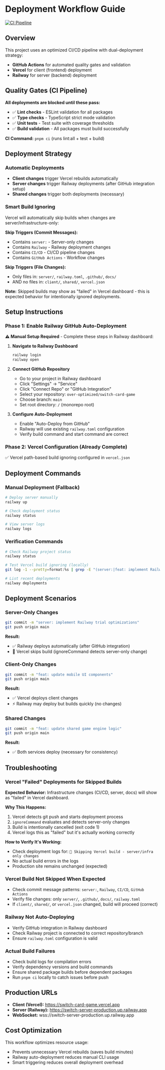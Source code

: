# Deployment Workflow Guide

[![CI Pipeline](https://github.com/over-optimized/switch-card-game/actions/workflows/ci.yml/badge.svg)](https://github.com/over-optimized/switch-card-game/actions/workflows/ci.yml)

## Overview

This project uses an optimized CI/CD pipeline with dual-deployment strategy:
- **GitHub Actions** for automated quality gates and validation
- **Vercel** for client (frontend) deployment
- **Railway** for server (backend) deployment

## Quality Gates (CI Pipeline)

**All deployments are blocked until these pass:**
- ✅ **Lint checks** - ESLint validation for all packages
- ✅ **Type checks** - TypeScript strict mode validation
- ✅ **Unit tests** - Test suite with coverage thresholds
- ✅ **Build validation** - All packages must build successfully

**CI Command:** `pnpm ci` (runs lint:all + test + build)

## Deployment Strategy

### Automatic Deployments
- **Client changes** trigger Vercel rebuilds automatically
- **Server changes** trigger Railway deployments (after GitHub integration setup)
- **Shared changes** trigger both deployments (necessary)

### Smart Build Ignoring
Vercel will automatically skip builds when changes are server/infrastructure-only:

**Skip Triggers (Commit Messages):**
- Contains `server:` - Server-only changes
- Contains `Railway` - Railway deployment changes  
- Contains `CI/CD` - CI/CD pipeline changes
- Contains `GitHub Actions` - Workflow changes

**Skip Triggers (File Changes):**
- Only files in: `server/`, `railway.toml`, `.github/`, `docs/`
- AND no files in: `client/`, `shared/`, `vercel.json`

**Note:** Skipped builds may show as "failed" in Vercel dashboard - this is expected behavior for intentionally ignored deployments.

## Setup Instructions

### Phase 1: Enable Railway GitHub Auto-Deployment

**⚠️ Manual Setup Required** - Complete these steps in Railway dashboard:

1. **Navigate to Railway Dashboard**
   ```bash
   railway login
   railway open
   ```

2. **Connect GitHub Repository**
   - Go to your project in Railway dashboard
   - Click "Settings" → "Service" 
   - Click "Connect Repo" or "GitHub Integration"
   - Select your repository: `over-optimized/switch-card-game`
   - Choose branch: `main`
   - Set root directory: `/` (monorepo root)

3. **Configure Auto-Deployment**
   - Enable "Auto-Deploy from GitHub"
   - Railway will use existing `railway.toml` configuration
   - Verify build command and start command are correct

### Phase 2: Vercel Configuration (Already Complete)
✅ Vercel path-based build ignoring configured in `vercel.json`

## Deployment Commands

### Manual Deployment (Fallback)
```bash
# Deploy server manually
railway up

# Check deployment status
railway status

# View server logs
railway logs
```

### Verification Commands
```bash
# Check Railway project status
railway status

# Test Vercel build ignoring (locally)
git log -1 --pretty=format:%s | grep -E "(server:|feat: implement Railway)"

# List recent deployments
railway deployments
```

## Deployment Scenarios

### Server-Only Changes
```bash
git commit -m "server: implement Railway trial optimizations"
git push origin main
```
**Result:** 
- ✅ Railway deploys automatically (after GitHub integration)
- 🚫 Vercel skips build (ignoreCommand detects server-only change)

### Client-Only Changes  
```bash
git commit -m "feat: update mobile UI components"  
git push origin main
```
**Result:**
- ✅ Vercel deploys client changes
- ⚡ Railway may deploy but builds quickly (no changes)

### Shared Changes
```bash
git commit -m "feat: update shared game engine logic"
git push origin main  
```
**Result:**
- ✅ Both services deploy (necessary for consistency)

## Troubleshooting

### Vercel "Failed" Deployments for Skipped Builds
**Expected Behavior:** Infrastructure changes (CI/CD, server, docs) will show as "failed" in Vercel dashboard.

**Why This Happens:**
1. Vercel detects git push and starts deployment process
2. `ignoreCommand` evaluates and detects server-only changes  
3. Build is intentionally cancelled (exit code 1)
4. Vercel logs this as "failed" but it's actually working correctly

**How to Verify It's Working:**
- Check deployment logs for: `🚫 Skipping Vercel build - server/infra only changes`
- No actual build errors in the logs
- Production site remains unchanged (expected)

### Vercel Build Not Skipped When Expected
- Check commit message patterns: `server:`, `Railway`, `CI/CD`, `GitHub Actions`
- Verify file changes: only `server/`, `.github/`, `docs/`, `railway.toml`
- If `client/`, `shared/`, or `vercel.json` changed, build will proceed (correct)

### Railway Not Auto-Deploying
- Verify GitHub integration in Railway dashboard
- Check Railway project is connected to correct repository/branch
- Ensure `railway.toml` configuration is valid

### Actual Build Failures
- Check build logs for compilation errors
- Verify dependency versions and build commands
- Ensure shared package builds before dependent packages
- Run `pnpm ci` locally to catch issues before push

## Production URLs

- **Client (Vercel):** https://switch-card-game.vercel.app
- **Server (Railway):** https://switch-server-production.up.railway.app
- **WebSocket:** wss://switch-server-production.up.railway.app

## Cost Optimization

This workflow optimizes resource usage:
- Prevents unnecessary Vercel rebuilds (saves build minutes)
- Railway auto-deployment reduces manual CLI usage
- Smart triggering reduces overall deployment overhead